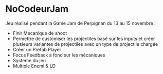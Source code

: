 # NoCodeurJam

Jeu réalisé pendant la Game Jam de Perpignan du 13 au 15 novembre :
- Finir Mecanique de shoot
- Permettre de customiser les projectiles basé sur les inputs et créer plusieurs variantes de projectiles avec un type de projectile chargée
- Créer un Prefab Player
- Focus Feedback à fond sur les mécaniques
- Systeme du jeu
- Multiple Enemi & LD

